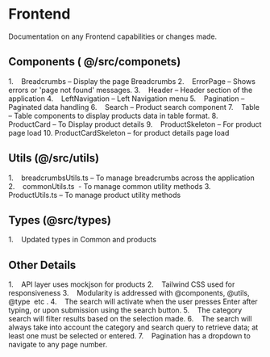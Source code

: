 # Frontend

Documentation on any Frontend capabilities or changes made.

## Components ( @/src/componets)

1.    Breadcrumbs – Display the page Breadcrumbs
2.    ErrorPage – Shows errors or 'page not found' messages.
3.    Header – Header section of the application
4.    LeftNavigation – Left Navigation menu
5.    Pagination – Paginated data handling
6.    Search – Product search component
7.    Table – Table components to display products data in table format.
8.    ProductCard – To Display product details
9.    ProductSkeleton – For product page load 10. ProductCardSkeleton – for product details page load



## Utils (@/src/utils)

1.    breadcrumbsUtils.ts – To manage breadcrumbs across the application
2.    commonUtils.ts  - To manage common utility methods
3.    ProductUtils.ts – To manage product utility methods



## Types (@src/types)

1.    Updated types in Common and products



## Other Details

1.    API layer uses mockjson for products
2.    Tailwind CSS used for responsiveness
3.    Modularity is addressed with @components, @utils, @type  etc .
4.    The search will activate when the user presses Enter after typing, or upon submission using the search button.
5.    The category search will filter results based on the selection made.
6.    The search will always take into account the category and search query to retrieve data; at least one must be selected or entered.
7.    Pagination has a dropdown to navigate to any page number.
